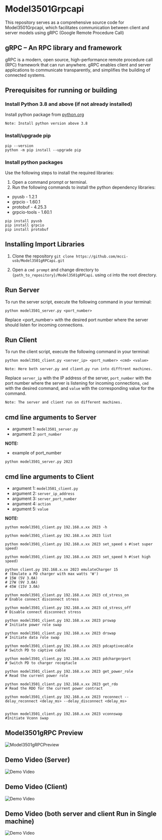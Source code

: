 # Model3501Grpcapi

This repository serves as a comprehensive source code for Model3501Grpcapi, which facilitates communication between client and server models using gRPC (Google Remote Procedure Call)

## gRPC – An RPC library and framework

gRPC is a modern, open source, high-performance remote procedure call (RPC) framework that can run anywhere. gRPC enables client and server applications to communicate transparently, and simplifies the building of connected systems.

## Prerequisites for running or building

### Install Python 3.8 and above (if not already installed)

Install python package from [python.org](https://www.python.org/ftp/python/3.8.0/python-3.8.0-amd64.exe)

```shell
Note: Install python version above 3.8
```

### Install/upgrade pip

```shell
pip --version
python -m pip install --upgrade pip
```

### Install python packages

Use the following steps to install the required libraries:

1. Open a command prompt or terminal.
2. Run the following commands to install the python dependency libraries:

* pyusb  - 1.2.1
* grpcio - 1.60.1
* protobuf - 4.25.3
* grpcio-tools - 1.60.1

```shell
pip install pyusb
pip install grpcio
pip install protobuf
```

## Installing Import Libraries

1. Clone the repository ```git clone https://github.com/mcci-usb/Model3501gRPCapi.git```

2. Open a `cmd prompt` and change directory to  `{path_to_repository}/Model3501gRPCapi`. using `cd` into the root directory.

## Run Server

To run the server script, execute the following command in your terminal:

```shell
python model3501_server.py <port_number>
```

Replace <port_number> with the desired port number where the server should listen for incoming connections.

## Run Client

To run the client script, execute the following command in your terminal:

```shell
python model3501_client.py <server_ip> <port_number> <cmd> <value>
```

```shell
Note: Here both server.py and client.py run into difftrent machines.

```

Replace `server_ip` with the IP address of the server, `port_number` with the port number where the server is listening for incoming connections, `cmd` with the desired command, and `value` with the corresponding value for the command.

```shell
Note: The server and client run on different machines.
```

## cmd line arguments to Server

* argument 1: `model3501_server.py`
* argument 2: `port_number`

**NOTE:**

* example of port_number

```shell
python model3501_server.py 2023
```

## cmd line arguments to Client

* argument 1: `model3501_client.py`
* argument 2: `server_ip_address`
* argument 3: `server_port_number`
* argument 4: `action`
* argument 5: `value`

**NOTE:**

```shell
python model3501_client.py 192.168.x.xx 2023 -h

python model3501_client.py 192.168.x.xx 2023 list

python model3501_client.py 192.168.x.xx 2023 set_speed s #(set super speed)

python model3501_client.py 192.168.x.xx 2023 set_speed h #(set high speed)

python client.py 192.168.x.xx 2023 emulateCharger 15
# (Emulate a PD charger with max watts 'W')
# 15W (5V 3.0A)
# 27W (9V 3.0A)
# 45W (15V 3.0A)

python model3501_client.py 192.168.x.xx 2023 cd_stress_on
# Enable connect disconnect stress

python model3501_client.py 192.168.x.xx 2023 cd_stress_off
# Disable connect disconnect stress

python model3501_client.py 192.168.x.xx 2023 prswap
# Initiate power role swap

python model3501_client.py 192.168.x.xx 2023 drswap
# Initiate data role swap

python model3501_client.py 192.168.x.xx 2023 pdcaptivecable
# Switch PD to captive cable

python model3501_client.py 192.168.x.xx 2023 pdchargerport
# Switch PD to charger receptacle

python model3501_client.py 192.168.x.xx 2023 get_power_role
# Read the current power role

python model3501_client.py 192.168.x.xx 2023 get_rdo
# Read the RDO for the current power contract

python model3501_client.py 192.168.x.xx 2023 reconnect --delay_reconnect <delay_ms> --delay_disconnect <delay_ms>


python model3501_client.py 192.168.x.xx 2023 vconnswap
#Initiate Vconn swap
```

## Model3501gRPC Preview

![Model3501gRPCPreview](assets/Type-C%20SuperMUTT-Model3501-gRpc.png)

## Demo Video (Server)

![Demo Video](assets/Model3501-gRpc-server.gif)

## Demo Video (Client)

![Demo Video](assets/Model3501-gRpc-client.gif)

## Demo Video (both server and client Run in Single machine)

![Demo Video](assets/Model3501-gRPC-api.gif)
